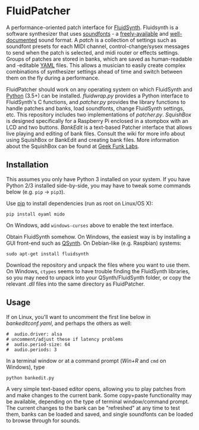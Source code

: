 # FluidPatcher
 A performance-oriented patch interface for [FluidSynth](http://www.fluidsynth.org). Fluidsynth is a software synthesizer that uses [soundfonts](https://en.wikipedia.org/wiki/SoundFont) - a [freely-available](https://duckduckgo.com/?q=free+soundfonts) and [well-documented](http://www.synthfont.com/sfspec24.pdf) sound format. A *patch* is a collection of settings such as soundfont presets for each MIDI channel, control-change/sysex messages to send when the patch is selected, and midi router or effects settings. Groups of patches are stored in banks, which are saved as human-readable and -editable [YAML](https://yaml.org/) files. This allows a musician to easily create complex combinations of synthesizer settings ahead of time and switch between them on the fly during a performance.

FluidPatcher should work on any operating system on which FluidSynth and [Python](https://python.org) (3.5+) can be installed. *fluidwrap.py* provides a Python interface to FluidSynth's C functions, and *patcher.py* provides the library functions to handle patches and banks, load soundfonts, change FluidSynth settings, etc. This repository includes two implementations of *patcher.py*. *SquishBox* is designed specifically for a Raspberry Pi enclosed in a stompbox with an LCD and two buttons. *BankEdit* is a text-based Patcher interface that allows live playing and editing of bank files. Consult the wiki for more info about using SquishBox or BankEdit and creating bank files. More information about the SquishBox can be found at [Geek Funk Labs](https://geekfunklabs.com/hardware/).

## Installation
This assumes you only have Python 3 installed on your system. If you have Python 2/3 installed side-by-side, you may have to tweak some commands below (e.g. `pip` -> `pip3`).

Use [pip](http://packaging.python.org/key_projects/#pip) to install dependencies (run as root on Linux/OS X):
```
pip install oyaml mido
```
On Windows, add `windows-curses` above to enable the text interface.

Obtain FluidSynth somehow. On Windows, the easiest way is by installing a GUI front-end such as [QSynth](https://qsynth.sourceforge.io/). On Debian-like (e.g. Raspbian) systems:
```
sudo apt-get install fluidsynth
```
Download the repository and unpack the files where you want to use them. On Windows, `ctypes` seems to have trouble finding the FluidSynth libraries, so you may need to unpack into your QSynth/FluidSynth folder, or copy the relevant *.dll* files into the same directory as FluidPatcher.

## Usage
If on Linux, you'll want to uncomment the first line below in *bankeditconf.yaml*, and perhaps the others as well:
```
#  audio.driver: alsa
# uncomment/adjust these if latency problems
#  audio.period-size: 64
#  audio.periods: 3
```
In a terminal window or at a command prompt (*Win+R* and `cmd` on Windows), type
```
python bankedit.py
```
A very simple text-based editor opens, allowing you to play patches from and make changes to the current bank. Some copy+paste functionality may be available, depending on the type of terminal window/command prompt. The current changes to the bank can be "refreshed" at any time to test them, banks can be loaded and saved, and single soundfonts can be loaded to browse through for sounds.
